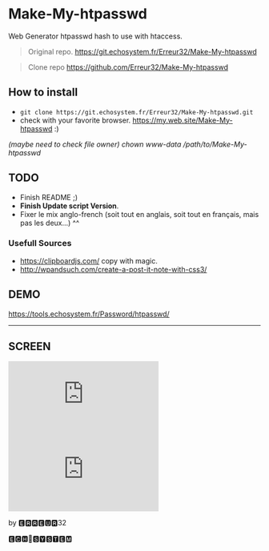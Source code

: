 # Make-My-htpasswd

Web Generator htpasswd hash to use with htaccess.


> Original repo.   https://git.echosystem.fr/Erreur32/Make-My-htpasswd
 
> Clone repo       https://github.com/Erreur32/Make-My-htpasswd


## How to install


- `git clone https://git.echosystem.fr/Erreur32/Make-My-htpasswd.git`
- check with your favorite browser. https://my.web.site/Make-My-htpasswd :)

*(maybe need to check file owner)   chown www-data /path/to/Make-My-htpasswd*


## TODO 

 - Finish README ;)
 - **Finish Update script Version**.
 - Fixer le mix anglo-french  (soit tout en anglais, soit tout en français, mais pas les deux...) ^^


### Usefull Sources

 - https://clipboardjs.com/  copy with magic.
 - http://wpandsuch.com/create-a-post-it-note-with-css3/ 


## DEMO 

https://tools.echosystem.fr/Password/htpasswd/


**********************************************************

## SCREEN



![](https://upfile.echosystem.fr/plugins/imageviewer/site/direct.php?s=2W1&/Screenshot-2018__tools_echosystem_fr.png)
![](https://upfile.echosystem.fr/plugins/imageviewer/site/direct.php?s=5xh&/Screenshot-2018-2-21_https_tools_echosystem_fr.png)

by 🅴🆁🆁🅴🆄🆁32

🅴🅲🅷🔵🆂🆈🆂🆃🅴🅼
 